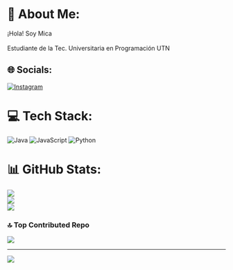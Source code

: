 # 💫 About Me:
¡Hola! Soy Mica<br><br>Estudiante de la Tec. Universitaria en Programación UTN


## 🌐 Socials:
[![Instagram](https://img.shields.io/badge/Instagram-%23E4405F.svg?logo=Instagram&logoColor=white)](https://instagram.com/https://www.instagram.com/sanmartin_micaela/) 

# 💻 Tech Stack:
![Java](https://img.shields.io/badge/java-%23ED8B00.svg?style=for-the-badge&logo=openjdk&logoColor=white) ![JavaScript](https://img.shields.io/badge/javascript-%23323330.svg?style=for-the-badge&logo=javascript&logoColor=%23F7DF1E) ![Python](https://img.shields.io/badge/python-3670A0?style=for-the-badge&logo=python&logoColor=ffdd54)
# 📊 GitHub Stats:
![](https://github-readme-stats.vercel.app/api?username=MicaSanmar&theme=tokyonight&hide_border=false&include_all_commits=false&count_private=false)<br/>
![](https://github-readme-streak-stats.herokuapp.com/?user=MicaSanmar&theme=tokyonight&hide_border=false)<br/>
![](https://github-readme-stats.vercel.app/api/top-langs/?username=MicaSanmar&theme=tokyonight&hide_border=false&include_all_commits=false&count_private=false&layout=compact)

### 🔝 Top Contributed Repo
![](https://github-contributor-stats.vercel.app/api?username=MicaSanmar&limit=5&theme=tokyonight&combine_all_yearly_contributions=true)

---
[![](https://visitcount.itsvg.in/api?id=MicaSanmar&icon=9&color=3)](https://visitcount.itsvg.in)

<!-- Proudly created with GPRM ( https://gprm.itsvg.in ) -->
